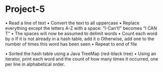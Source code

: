 # Project-5

•	Read a line of text
•	Convert the text to all uppercase
•	Replace everything except the letters A-Z with a space: “I-Can’t!” becomes “I CAN T”
•	The spaces will now be assumed to delimit words
•	Count each word by
    o	If it is not already in a hash table, add it
    o	Otherwise, add one to the number of times this word has been seen
•	Repeat to end of file

•	Sorted the hash table using a Java TreeMap (red-black tree)
•	Using an iterator, print each word and the count of how many times it occurred, one per line in alphabetical order.
